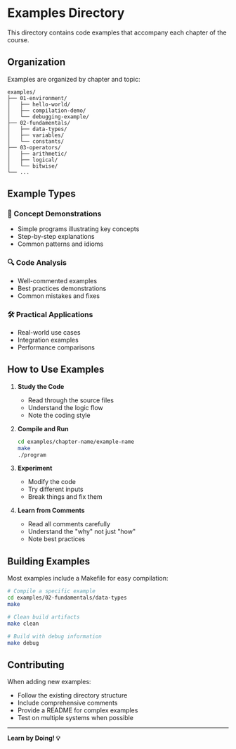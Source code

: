 # Examples Directory

This directory contains code examples that accompany each chapter of the course.

## Organization

Examples are organized by chapter and topic:

```
examples/
├── 01-environment/
│   ├── hello-world/
│   ├── compilation-demo/
│   └── debugging-example/
├── 02-fundamentals/
│   ├── data-types/
│   ├── variables/
│   └── constants/
├── 03-operators/
│   ├── arithmetic/
│   ├── logical/
│   └── bitwise/
└── ...
```

## Example Types

### 📝 Concept Demonstrations
- Simple programs illustrating key concepts
- Step-by-step explanations
- Common patterns and idioms

### 🔍 Code Analysis
- Well-commented examples
- Best practices demonstrations
- Common mistakes and fixes

### 🛠️ Practical Applications
- Real-world use cases
- Integration examples
- Performance comparisons

## How to Use Examples

1. **Study the Code**
   - Read through the source files
   - Understand the logic flow
   - Note the coding style

2. **Compile and Run**
   ```bash
   cd examples/chapter-name/example-name
   make
   ./program
   ```

3. **Experiment**
   - Modify the code
   - Try different inputs
   - Break things and fix them

4. **Learn from Comments**
   - Read all comments carefully
   - Understand the "why" not just "how"
   - Note best practices

## Building Examples

Most examples include a Makefile for easy compilation:

```bash
# Compile a specific example
cd examples/02-fundamentals/data-types
make

# Clean build artifacts
make clean

# Build with debug information
make debug
```

## Contributing

When adding new examples:
- Follow the existing directory structure
- Include comprehensive comments
- Provide a README for complex examples
- Test on multiple systems when possible

---

**Learn by Doing! 💡**
